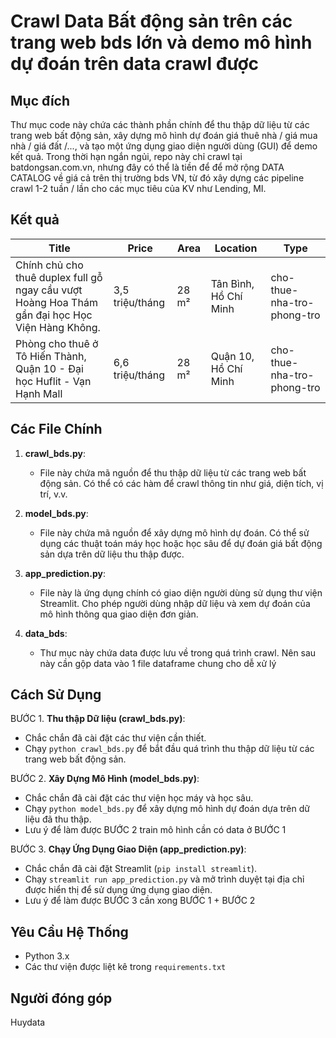 # Crawl Data Bất động sản trên các trang web bds lớn và demo mô hình dự đoán trên data crawl được

## Mục đích
Thư mục code này chứa các thành phần chính để thu thập dữ liệu từ các trang web bất động sản, xây dựng mô hình dự đoán giá thuê nhà / giá mua nhà / giá đất /..., và tạo một ứng dụng giao diện người dùng (GUI) để demo kết quả.
Trong thời hạn ngắn ngủi, repo này chỉ crawl tại batdongsan.com.vn, nhưng đây có thể là tiền để để mở rộng DATA CATALOG về giá cả trên thị trường bds VN, từ đó xây dựng các pipeline crawl 1-2 tuần / lần cho các mục tiêu của KV như Lending, MI.

## Kết quả
| Title | Price | Area | Location | Type |
|-------|-------|-------|-------|-------|
| Chính chủ cho thuê duplex full gỗ ngay cầu vượt Hoàng Hoa Thám gần đại học Học Viện Hàng Không. | 3,5 triệu/tháng | 28 m² | Tân Bình, Hồ Chí Minh | cho-thue-nha-tro-phong-tro |
| Phòng cho thuê ở Tô Hiến Thành, Quận 10 - Đại học Huflit - Vạn Hạnh Mall | 6,6 triệu/tháng | 28 m² | Quận 10, Hồ Chí Minh | cho-thue-nha-tro-phong-tro |

## Các File Chính

1. **crawl_bds.py**: 
   - File này chứa mã nguồn để thu thập dữ liệu từ các trang web bất động sản. Có thể có các hàm để crawl thông tin như giá, diện tích, vị trí, v.v.

2. **model_bds.py**:
   - File này chứa mã nguồn để xây dựng mô hình dự đoán. Có thể sử dụng các thuật toán máy học hoặc học sâu để dự đoán giá bất động sản dựa trên dữ liệu thu thập được.

3. **app_prediction.py**:
   - File này là ứng dụng chính có giao diện người dùng sử dụng thư viện Streamlit. Cho phép người dùng nhập dữ liệu và xem dự đoán của mô hình thông qua giao diện đơn giản.

4. **data_bds**:
   - Thư mục này chứa data được lưu về trong quá trình crawl. Nên sau này cần gộp data vào 1 file dataframe chung cho dễ xử lý


## Cách Sử Dụng

BƯỚC 1. **Thu thập Dữ liệu (crawl_bds.py)**:
   - Chắc chắn đã cài đặt các thư viện cần thiết.
   - Chạy `python crawl_bds.py` để bắt đầu quá trình thu thập dữ liệu từ các trang web bất động sản.

BƯỚC 2. **Xây Dựng Mô Hình (model_bds.py)**:
   - Chắc chắn đã cài đặt các thư viện học máy và học sâu.
   - Chạy `python model_bds.py` để xây dựng mô hình dự đoán dựa trên dữ liệu đã thu thập.
   - Lưu ý để làm được BƯỚC 2 train mô hình cần có data ở BƯỚC 1

BƯỚC 3. **Chạy Ứng Dụng Giao Diện (app_prediction.py)**:
   - Chắc chắn đã cài đặt Streamlit (`pip install streamlit`).
   - Chạy `streamlit run app_prediction.py` và mở trình duyệt tại địa chỉ được hiển thị để sử dụng ứng dụng giao diện.
   - Lưu ý để làm được BƯỚC 3 cần xong BƯỚC 1 + BƯỚC 2

## Yêu Cầu Hệ Thống
- Python 3.x
- Các thư viện được liệt kê trong `requirements.txt`

## Người đóng góp
Huydata
